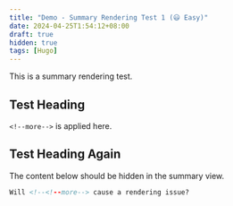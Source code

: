 ```yaml
---
title: "Demo - Summary Rendering Test 1 (😃 Easy)"
date: 2024-04-25T1:54:12+08:00
draft: true
hidden: true
tags: [Hugo]
---
```


This is a summary rendering test.

## Test Heading

<!--more-->
`<!--more-->` is applied here.

## Test Heading Again

The content below should be hidden in the summary view.

<!--more-->

```html
Will <!--<!--more--> cause a rendering issue?
```

